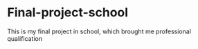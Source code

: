 # Final-project-school
This is my final project in school, which brought me professional qualification

